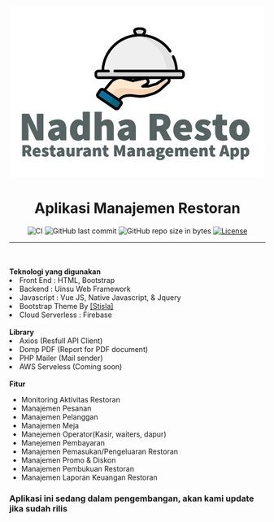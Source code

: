 <p align='center'>
<img src='https://github.com/haxorsprogramming/All-Project/blob/master/nadha_produk/nadha_resto.png?raw=true' width='500px'>
</p>

<h1 align="center">Aplikasi Manajemen Restoran</h1>
<span align="center">

![CI](https://github.com/haxorsprogramming/Nadha-Resto/workflows/CI/badge.svg) ![GitHub last commit](https://img.shields.io/github/last-commit/haxorsprogramming/Nadha-Resto.svg) ![GitHub repo size in bytes](https://img.shields.io/github/repo-size/badges/shields.svg) [![License](https://img.shields.io/github/license/haxorsprogramming/Nadha-Resto.svg)](LICENSE) 

</span>

<hr/>
<br/><br/>
<b>Teknologi yang digunakan</b>
<li>Front End : HTML, Bootstrap</li>
<li>Backend : Uinsu Web Framework</li>
<li>Javascript : Vue JS, Native Javascript, & Jquery</li>
<li>Bootstrap Theme By <a href='https://demo.getstisla.com/index.html'>[Stisla]</a></li>
<li>Cloud Serverless : Firebase</li>
<br/>
<b>Library</b>
<li>Axios (Resfull API Client)</li>
<li>Domp PDF (Report for PDF document)</li>
<li>PHP Mailer (Mail sender)</li>
<li>AWS Serveless (Coming soon)</li>
<br/>
<b>Fitur</b>
<ul>
<li>Monitoring Aktivitas Restoran</li>
<li>Manajemen Pesanan</li>
<li>Manajemen Pelanggan</li>
<li>Manajemen Meja</li>
<li>Manejemen Operator(Kasir, waiters, dapur)</li>
<li>Manejemen Pembayaran</li>
<li>Manajemen Pemasukan/Pengeluaran Restoran</li>
<li>Manajemen Promo & Diskon</li>
<li>Manajemen Pembukuan Restoran</li>
<li>Manajemen Laporan Keuangan Restoran</li>
</ul>

<h3><b>Aplikasi ini sedang dalam pengembangan, akan kami update jika sudah rilis</b></h3>
